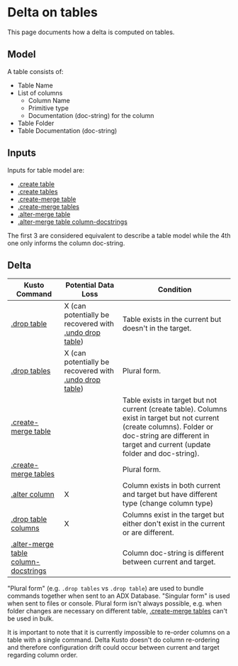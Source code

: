# Delta on tables

This page documents how a delta is computed on tables.

## Model

A table consists of:

* Table Name
* List of columns
  * Column Name
  * Primitive type
  * Documentation (doc-string) for the column
* Table Folder
* Table Documentation (doc-string)

## Inputs

Inputs for table model are:

* [.create table](https://docs.microsoft.com/en-us/azure/data-explorer/kusto/management/create-table-command)
* [.create tables](https://docs.microsoft.com/en-us/azure/data-explorer/kusto/management/create-tables-command)
* [.create-merge table](https://docs.microsoft.com/en-us/azure/data-explorer/kusto/management/create-merge-table-command)
* [.create-merge tables](https://docs.microsoft.com/en-us/azure/data-explorer/kusto/management/create-merge-tables-command)
* [.alter-merge table](https://docs.microsoft.com/en-us/azure/data-explorer/kusto/management/alter-merge-table-command)
* [.alter-merge table column-docstrings](https://docs.microsoft.com/en-us/azure/data-explorer/kusto/management/alter-merge-table-column)

The first 3 are considered equivalent to describe a table model while the 4th one only informs the column doc-string.

## Delta

Kusto Command|Potential Data Loss|Condition
-|-|-
[.drop table](https://docs.microsoft.com/en-us/azure/data-explorer/kusto/management/drop-table-command)|X (can potentially be recovered with [.undo drop table](https://docs.microsoft.com/en-us/azure/data-explorer/kusto/management/undo-drop-table-command))|Table exists in the current but doesn't in the target.
[.drop tables](https://docs.microsoft.com/en-us/azure/data-explorer/kusto/management/drop-table-command)|X (can potentially be recovered with [.undo drop table](https://docs.microsoft.com/en-us/azure/data-explorer/kusto/management/undo-drop-table-command))|Plural form.
[.create-merge table](https://docs.microsoft.com/en-us/azure/data-explorer/kusto/management/create-merge-table-command)||Table exists in target but not current (create table).  Columns exist in target but not current (create columns).  Folder or doc-string are different in target and current (update folder and doc-string).
[.create-merge tables](https://docs.microsoft.com/en-us/azure/data-explorer/kusto/management/create-merge-tables-command)||Plural form.
[.alter column](https://docs.microsoft.com/en-us/azure/data-explorer/kusto/management/alter-column)|X|Column exists in both current and target but have different type (change column type)
[.drop table columns](https://docs.microsoft.com/en-us/azure/data-explorer/kusto/management/drop-column)|X|Columns exist in the target but either don't exist in the current or are different.
[.alter-merge table column-docstrings](https://docs.microsoft.com/en-us/azure/data-explorer/kusto/management/alter-merge-table-column)||Column doc-string is different between current and target.

"Plural form" (e.g. `.drop tables` vs `.drop table`) are used to bundle commands together when sent to an ADX Database.  "Singular form" is used when sent to files or console.  Plural form isn't always possible, e.g. when folder changes are necessary on different table, [.create-merge tables](https://docs.microsoft.com/en-us/azure/data-explorer/kusto/management/create-merge-tables-command) can't be used in bulk.

It is important to note that it is currently impossible to re-order columns on a table with a single command.  Delta Kusto doesn't do column re-ordering and therefore configuration drift could occur between current and target regarding column order.